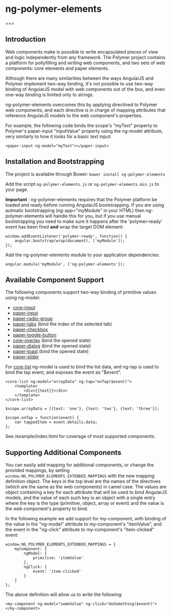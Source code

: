 # ng-polymer-elements
===
## Introduction

Web components make is possible to write encapsulated pieces of view and logic independently from any framework. The Polymer project contains a platform for pollyfilling and writing web components, and two sets of web components: core elements and paper elements.

Although there are many similarities between the ways AngularJS and Polymer implement two-way binding, it's not possible to use two-way binding of AngularJS model with web components out of the box, and even one-way binding is limited only to strings.

ng-polymer-elements overcomes this by applying directived to Polymer web components, and each directive is in charge of mapping attributes that reference AngularJS models to the web component's properties.

For example, the following code binds the scope's "myText" property to Polymer's paper-input "inputValue" property using the ng-model attribute, very similarly to how it looks for a basic text input:

````
<paper-input ng-model="myText"></paper-input>
````

## Installation and Bootstrapping

The project is available through Bower: `bower install ng-polymer-elements`

Add the script `ng-polymer-elements.js` or `ng-polymer-elements.min.js` to your page.

**Important** : ng-polymer-elements requires that the Polymer platform be loaded and ready before running AngularJS bootstrapping. If you are using autmatic bootstrapping (ng-app="myModule" in your HTML) then ng-polymer-elements will handle this for you, but if you use manual bootstrapping you need to make sure it happens after the 'polymer-ready' event has been fired **and** wrap the target DOM element:

````
window.addEventListener('polymer-ready', function() {
    angular.bootstrap(wrap(document), ['myModule']);
});
````

Add the ng-polymer-elements module to your application dependencies:

````
angular.module('myModule', ['ng-polymer-elements']);
````

## Available Component Support

The following components support two-way binding of primitive values using ng-model:

- [core-input](http://www.polymer-project.org/docs/elements/core-elements.html#core-input)
- [paper-input](http://www.polymer-project.org/docs/elements/paper-elements.html#paper-input)
- [paper-radio-group](http://www.polymer-project.org/docs/elements/paper-elements.html#paper-radio-group)
- [paper-tabs](http://www.polymer-project.org/docs/elements/paper-elements.html#paper-tabs) (bind the index of the selected tab)
- [paper-checkbox](http://www.polymer-project.org/docs/elements/paper-elements.html#paper-checkbox)
- [paper-toggle-button](http://www.polymer-project.org/docs/elements/paper-elements.html#paper-toggle-button)
- [core-overlay](http://www.polymer-project.org/docs/elements/core-elements.html#core-overlay) (bind the opened state)
- [paper-dialog](http://www.polymer-project.org/docs/elements/paper-elements.html#paper-dialog) (bind the opened state)
- [paper-toast](http://www.polymer-project.org/docs/elements/paper-elements.html#paper-toast) (bind the opened state)
- [paper-slider](http://www.polymer-project.org/docs/elements/paper-elements.html#paper-slider)

For [core-list](http://www.polymer-project.org/docs/elements/core-elements.html#core-list) ng-model is used to bind the list data, and ng-tap is used to bind the tap event, and exposes the event as "$event".

````
<core-list ng-model="arrayData" ng-tap="onTap($event)">
    <template>
        <div>{{text}}</div>
    </template>
</core-list>

$scope.arrayData = [{text: 'one'}, {text: 'two'}, {text: 'three'}];

$scope.onTap = function(event) {
    var tappedItem = event.details.data;
};
````
See  /example/index.html for coverage of most supported components.

## Supporting Additional Components

You can easily add mapping for additional components, or change the provided mappings, by setting `window.NG_POLYMER_ELEMENTS_EXTENDED_MAPPINGS` with the new mapping definition object. The keys in the top level are the names of the directives (which are the same as the web components) in camel case. The values are object containing a key for each attribute that will be used to bind AngularJS models, and the value of each such key is an object with a single entry where the key is the type (primitive, object, array or event) and the value is the web component's property to bind.

In the following example we add support for my-component, with binding of the value in the "ng-model" attribute to my-component's "itemValue", and the event in the "ng-click" attribute to my-component's "item-clicked" event:

````
window.NG_POLYMER_ELEMENTS_EXTENDED_MAPPINGS = {
    myComponent: {
        ngModel: {
            primitive: 'itemValue'
        },
        ngClick: {
            event: 'item-clicked'
        }
    }
};
````

The above definition will allow us to write the following:

````
<my-component ng-model="someValue" ng-click="doSomething($event)"></my-component>
````